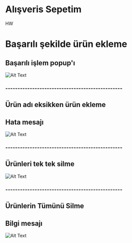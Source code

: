 # Alışveris Sepetim
HW

# Başarılı şekilde ürün ekleme 
## Başarılı işlem popup'ı 

![Alt Text](https://github.com/ZeynepTurnali/alisverisSepetim/blob/main/Gifs/basar%C4%B1l%C4%B1UrunEkleme.gif)
### ------------------------------------------------

## Ürün adı eksikken ürün ekleme 
## Hata mesajı

![Alt Text](https://github.com/ZeynepTurnali/alisverisSepetim/blob/main/Gifs/hataMesaji.gif)

### ------------------------------------------------

## Ürünleri tek tek silme

![Alt Text](https://github.com/ZeynepTurnali/alisverisSepetim/blob/main/Gifs/urunleriTekerTekerSilme.gif)

### ------------------------------------------------

## Ürünlerin Tümünü Silme
## Bilgi mesajı

![Alt Text](https://github.com/ZeynepTurnali/alisverisSepetim/blob/main/Gifs/urunlerinTumunuSilme.gif)
